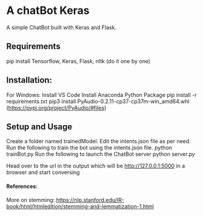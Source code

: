 # A chatBot Keras
A simple ChatBot built with Keras and Flask.

## Requirements
pip install Tensorflow, Keras, Flask, nltk
(do it one by one)

## Installation:
For Windows:
Install VS Code
Install Anaconda Python Package
pip install -r requirements.txt
pip3 install PyAudio-0.2.11-cp37-cp37m-win_amd64.whl
(https://pypi.org/project/PyAudio/#files)

## Setup and Usage
Create a folder named trainedModel.
Edit the intents.json file as per need.
Run the following to train the bot using the intents.json file.
python trainBot.py 
Run the following to launch the ChatBot server
python server.py

Head over to the url in the output which will be http://127.0.0.1:5000 in a browser and start conversing

#### References:
More on stemming: https://nlp.stanford.edu/IR-book/html/htmledition/stemming-and-lemmatization-1.html
